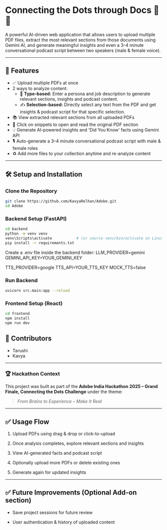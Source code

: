 # Connecting the Dots through Docs 🧠📄

A powerful AI-driven web application that allows users to upload multiple PDF files, extract the most relevant sections from those documents using Gemini AI, and generate meaningful insights and even a 3–4 minute conversational podcast script between two speakers (male & female voice).

---

## 🚀 Features

- ✅ Upload multiple PDFs at once
- 2 ways to analyze content:
  - 📌 **Type-based:** Enter a persona and job description to generate relevant sections, insights and podcast content.
  - ✍️ **Selection-based:** Directly select any text from the PDF and get insights & podcast script for that specific selection.
- 📚 View extracted relevant sections from all uploaded PDFs
- 🧐 Click on snippets to open and read the original PDF section
- 💡 Generate AI-powered insights and 'Did You Know' facts using Gemini API
- 🎙️ Auto-generate a 3–4 minute conversational podcast script with male & female roles
- ♻️ Add more files to your collection anytime and re-analyze content

---

## 🛠️ Setup and Installation

### Clone the Repository

```bash
git clone https://github.com/KavyaRelhan/Adobe.git
cd Adobe
```
### Backend Setup (FastAPI)
```bash
cd backend
python -m venv venv
venv\Scripts\activate           # (or source venv/bin/activate on Linux/Mac)
pip install -r requirements.txt
```
Create a .env file inside the backend folder:
LLM_PROVIDER=gemini
GEMINI_API_KEY=YOUR_GEMINI_KEY

TTS_PROVIDER=google
TTS_API=YOUR_TTS_KEY
MOCK_TTS=false

###  Run Backend
```bash
uvicorn src.main:app --reload
```

### Frontend Setup (React)
```bash
cd frontend
npm install
npm run dev
```

## 👥 Contributors

- Tarushi
- Kavya

---

### 🏆 Hackathon Context

This project was built as part of the **Adobe India Hackathon 2025 – Grand Finale, Connecting the Dots Challenge** under the theme:

> _From Brains to Experience – Make It Real_

---

## ✅ Usage Flow

1. Upload PDFs using drag & drop or click-to-upload

2. Once analysis completes, explore relevant sections and insights

3. View AI-generated facts and podcast script

4. Optionally upload more PDFs or delete existing ones

5. Generate again for updated insights

---

## ✅ Future Improvements (Optional Add-on section)

- Save project sessions for future review

- User authentication & history of uploaded content
